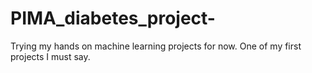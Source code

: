 # PIMA_diabetes_project-
Trying my hands on machine learning projects for now. One of my first projects I must say. 
